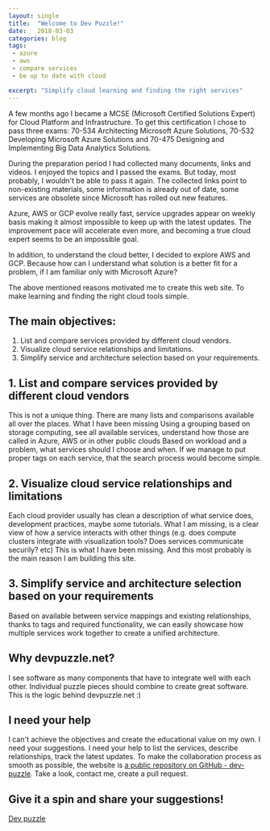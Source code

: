 ```yaml
---
layout: single
title:  "Welcome to Dev Puzzle!"
date:   2018-03-03
categories: blog 
tags: 
 - azure
 - aws
 - compare services
 - be up to date with cloud

excerpt: "Simplify cloud learning and finding the right services"
---
```


A few months ago I became a MCSE (Microsoft Certified Solutions Expert) for Cloud Platform and Infrastructure. To get this certification I chose to pass three exams: 70-534 Architecting Microsoft Azure Solutions, 70-532 Developing Microsoft Azure Solutions and 70-475 Designing and Implementing Big Data Analytics Solutions. 

During the preparation period I had collected many documents, links and videos. I enjoyed the topics and I passed the exams. But today, most probably, I wouldn't be able to pass it again. The collected links point to non-existing materials, some information is already out of date, some services are obsolete since Microsoft has rolled out new features. 

Azure, AWS or GCP evolve really fast, service upgrades appear on weekly basis making it almost impossible to keep up with the latest updates. The improvement pace will accelerate even more, and becoming a true cloud expert seems to be an impossible goal.

In addition, to understand the cloud better, I decided to explore AWS and GCP. Because how can I understand what solution is a better fit for a problem, if I am familiar only with Microsoft Azure? 

The above mentioned reasons motivated me to create this web site. To make learning and finding the right cloud tools simple. 

## The main objectives:

1. List and compare services provided by different cloud vendors.
2. Visualize cloud service relationships and limitations.
3. Simplify service and architecture selection based on your requirements.

## 1. List and compare services provided by different cloud vendors

This is not a unique thing. There are many lists and comparisons available all over the places. What I have been missing
Using a grouping based on storage computing, see all available services, understand how those are called in Azure, AWS or in other public clouds
Based on workload and a problem, what services should I choose and when. If we manage to put proper tags on each service, that the search process would become simple.

## 2. Visualize cloud service relationships and limitations 

Each cloud provider usually has clean a description of what service does, development practices, maybe some tutorials. What I am missing, is a clear view of how a service interacts with other things (e.g. does compute clusters integrate with visualization tools? Does services communicate securily? etc)
This is what I have been missing. And this most probably is the main reason I am building this site.

## 3. Simplify service and architecture selection based on your requirements

Based on available between service mappings and existing relationships, thanks to tags and required functionality, we can easily showcase how multiple services work together to create a unified architecture.

## Why devpuzzle.net?

I see software as many components that have to integrate well with each other. Individual puzzle pieces should combine to create great software. This is the logic behind devpuzzle.net :)

## I need your help

I can't achieve the objectives and create the educational value on my own. I need your suggestions. I need your help to list the services, describe relationships, track the latest updates. To make the collaboration process as smooth as possible, the website is [a public repository on GitHub - dev-puzzle](https://github.com/valdasm/dev-puzzle). Take a look, contact me, create a pull request. 

## Give it a spin and share your suggestions!

[Dev puzzle](www.devpuzzle.net)